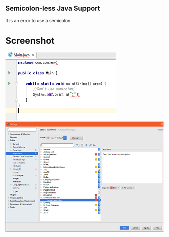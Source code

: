 ## Semicolon-less Java Support

It is an error to use a semicolon.

# Screenshot
![img](error.png)
![img](settings.png)